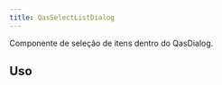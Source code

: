 ```yaml
---
title: QasSelectListDialog
---
```


Componente de seleção de itens dentro do QasDialog.

<doc-api file="select-list-dialog/QasSelectListDialog" name="QasSelectListDialog" />

## Uso

<doc-example file="QasSelectListDialog/Basic" title="Básico" />
<doc-example file="QasSelectListDialog/ExCustomDialog" title="Customizado" />
